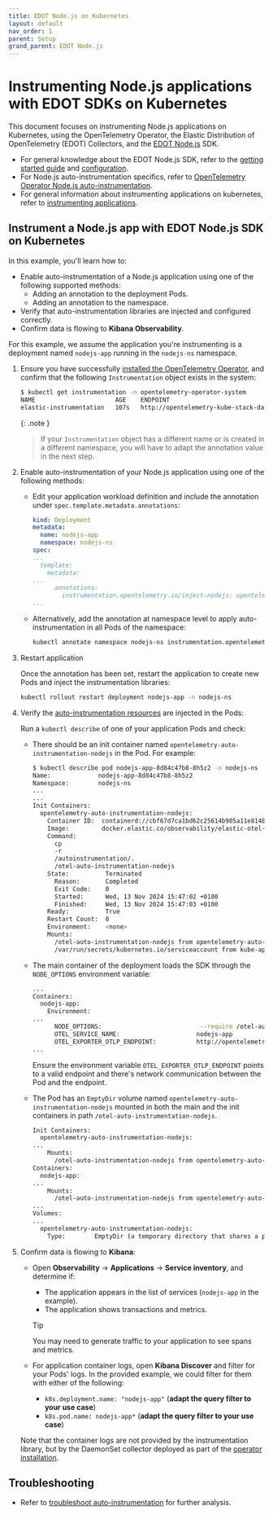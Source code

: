 ```yaml
---
title: EDOT Node.js on Kubernetes
layout: default
nav_order: 1
parent: Setup
grand_parent: EDOT Node.js
---
```


# Instrumenting Node.js applications with EDOT SDKs on Kubernetes

This document focuses on instrumenting Node.js applications on Kubernetes, using the OpenTelemetry Operator, the Elastic Distribution of OpenTelemetry (EDOT) Collectors, and the [EDOT Node.js](https://github.com/elastic/elastic-otel-nodejs) SDK.

- For general knowledge about the EDOT Node.js SDK, refer to the [getting started guide](https://github.com/elastic/elastic-otel-node/blob/main/packages/opentelemetry-node/docs/get-started.md) and [configuration](https://github.com/elastic/elastic-otel-node/blob/main/packages/opentelemetry-node/docs/configure.md).
- For Node.js auto-instrumentation specifics, refer to [OpenTelemetry Operator Node.js auto-instrumentation](https://opentelemetry.io/docs/kubernetes/operator/automatic/#nodejs).
- For general information about instrumenting applications on kubernetes, refer to [instrumenting applications](./instrumenting-applications.md).

## Instrument a Node.js app with EDOT Node.js SDK on Kubernetes

<!--
Useful links:
- Example: https://github.com/elastic/elastic-otel-node/tree/main/examples/otel-operator/ documented at https://github.com/elastic/elastic-otel-node/blob/main/DEVELOPMENT.md#testing-k8s-auto-instrumentation-with-otel-operator
(not user friendly, but we could use it in the future if we want to add a proper example here)
-->

In this example, you'll learn how to:

- Enable auto-instrumentation of a Node.js application using one of the following supported methods:
  - Adding an annotation to the deployment Pods.
  - Adding an annotation to the namespace.
- Verify that auto-instrumentation libraries are injected and configured correctly.
- Confirm data is flowing to **Kibana Observability**.

For this example, we assume the application you're instrumenting is a deployment named `nodejs-app` running in the `nodejs-ns` namespace.

1. Ensure you have successfully [installed the OpenTelemetry Operator](./README.md), and confirm that the following `Instrumentation` object exists in the system:

    ```bash
    $ kubectl get instrumentation -n opentelemetry-operator-system
    NAME                      AGE    ENDPOINT
    elastic-instrumentation   107s   http://opentelemetry-kube-stack-daemon-collector.opentelemetry-operator-system.svc.cluster.local:4318
    ```

    {: .note }
    > If your `Instrumentation` object has a different name or is created in a different namespace, you will have to adapt the annotation value in the next step.

2. Enable auto-instrumentation of your Node.js application using one of the following methods:

    - Edit your application workload definition and include the annotation under `spec.template.metadata.annotations`:

      ```yaml
      kind: Deployment
      metadata:
        name: nodejs-app
        namespace: nodejs-ns
      spec:
      ...
        template:
          metadata:
      ...
            annotations:
              instrumentation.opentelemetry.io/inject-nodejs: opentelemetry-operator-system/elastic-instrumentation
      ...
      ```

    - Alternatively, add the annotation at namespace level to apply auto-instrumentation in all Pods of the namespace:

      ```bash
      kubectl annotate namespace nodejs-ns instrumentation.opentelemetry.io/inject-nodejs=opentelemetry-operator-system/elastic-instrumentation
      ```

3. Restart application

    Once the annotation has been set, restart the application to create new Pods and inject the instrumentation libraries:

      ```bash
      kubectl rollout restart deployment nodejs-app -n nodejs-ns
      ```

4. Verify the [auto-instrumentation resources](./instrumenting-applications.md#how-auto-instrumentation-works) are injected in the Pods:

    Run a `kubectl describe` of one of your application Pods and check:

    - There should be an init container named `opentelemetry-auto-instrumentation-nodejs` in the Pod. For example:

      ```bash
      $ kubectl describe pod nodejs-app-8d84c47b8-8h5z2 -n nodejs-ns
      Name:             nodejs-app-8d84c47b8-8h5z2
      Namespace:        nodejs-ns
      ...
      ...
      Init Containers:
        opentelemetry-auto-instrumentation-nodejs:
          Container ID:  containerd://cbf67d7ca1bd62c25614b905a11e81405bed6fd215f2df21f84b90fd0279230b
          Image:         docker.elastic.co/observability/elastic-otel-node:0.5.0
          Command:
            cp
            -r
            /autoinstrumentation/.
            /otel-auto-instrumentation-nodejs
          State:          Terminated
            Reason:       Completed
            Exit Code:    0
            Started:      Wed, 13 Nov 2024 15:47:02 +0100
            Finished:     Wed, 13 Nov 2024 15:47:03 +0100
          Ready:          True
          Restart Count:  0
          Environment:    <none>
          Mounts:
            /otel-auto-instrumentation-nodejs from opentelemetry-auto-instrumentation-nodejs (rw)
            /var/run/secrets/kubernetes.io/serviceaccount from kube-api-access-swhn5 (ro)
      ```

    - The main container of the deployment loads the SDK through the `NODE_OPTIONS` environment variable:

      ```bash
      ...
      Containers:
        nodejs-app:
          Environment:
      ...
            NODE_OPTIONS:                           --require /otel-auto-instrumentation-nodejs/autoinstrumentation.js
            OTEL_SERVICE_NAME:                     nodejs-app
            OTEL_EXPORTER_OTLP_ENDPOINT:           http://opentelemetry-kube-stack-daemon-collector.opentelemetry-operator-system.svc.cluster.local:4318
      ...
      ```
      
      Ensure the environment variable `OTEL_EXPORTER_OTLP_ENDPOINT` points to a valid endpoint and there's network communication between the Pod and the endpoint.

    - The Pod has an `EmptyDir` volume named `opentelemetry-auto-instrumentation-nodejs` mounted in both the main and the init containers in path `/otel-auto-instrumentation-nodejs`.

      ```bash
      Init Containers:
        opentelemetry-auto-instrumentation-nodejs:
      ...
          Mounts:
            /otel-auto-instrumentation-nodejs from opentelemetry-auto-instrumentation-nodejs (rw)
      Containers:
        nodejs-app:
      ...
          Mounts:
            /otel-auto-instrumentation-nodejs from opentelemetry-auto-instrumentation-nodejs (rw)
      ...
      Volumes:
      ...
        opentelemetry-auto-instrumentation-nodejs:
          Type:        EmptyDir (a temporary directory that shares a pod's lifetime)
      ```

5. Confirm data is flowing to **Kibana**:

    - Open **Observability** -> **Applications** -> **Service inventory**, and determine if:
      - The application appears in the list of services (`nodejs-app` in the example).
      - The application shows transactions and metrics.

      > [!TIP]
      > You may need to generate traffic to your application to see spans and metrics.

    - For application container logs, open **Kibana Discover** and filter for your Pods' logs. In the provided example, we could filter for them with either of the following:
      - `k8s.deployment.name: "nodejs-app"` (**adapt the query filter to your use case**)
      - `k8s.pod.name: nodejs-app*` (**adapt the query filter to your use case**)

    Note that the container logs are not provided by the instrumentation library, but by the DaemonSet collector deployed as part of the [operator installation](./README.md).

## Troubleshooting

- Refer to [troubleshoot auto-instrumentation](./troubleshoot-auto-instrumentation.md) for further analysis.
